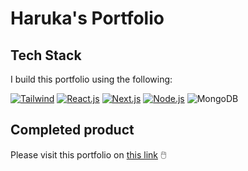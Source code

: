 # Haruka's Portfolio

## Tech Stack
I build this portfolio using the following:

[![Tailwind](https://img.shields.io/badge/Tailwind-B8E6E4?style=fflat-square&logo=tailwind-css&logoColor=white)](https://tailwindcss.com/)
[![React.js](https://img.shields.io/badge/React-B8E6E4?style=fflat-square&logo=react&logoColor=blue)](https://reactjs.org/)
[![Next.js](https://img.shields.io/badge/Next.js-B8E6E4?style=fflat-square&logo=nextdotjs&logoColor=white)](https://nextjs.org/)
[![Node.js](https://img.shields.io/badge/Node.js-B8E6E4?style=fflat-square&logo=node.js)](https://nodejs.org/)
![MongoDB](https://img.shields.io/badge/MongoDB-B8E6E4?style=fflat-square&logo=mongodb)

## Completed product
Please visit this portfolio on [this link](https://haruka-ogino.vercel.app/) 🖱️

